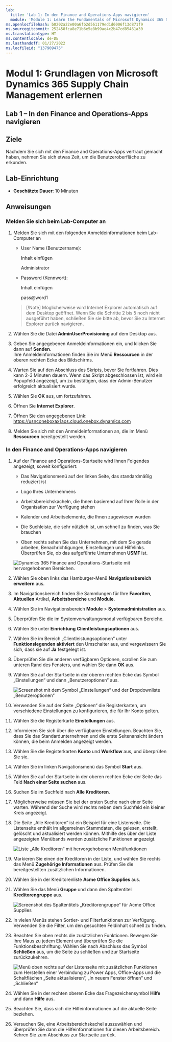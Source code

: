```yaml
---
lab:
  title: 'Lab 1: In den Finance and Operations-Apps navigieren'
  module: 'Module 1: Learn the Fundamentals of Microsoft Dynamics 365 Supply Chain Management'
ms.openlocfilehash: b0202a22e00a6fb2d561179ed1d6006f13d871f9
ms.sourcegitcommit: 252458fca8e71b6e5e8b99ae4c2b47cd85461a30
ms.translationtype: HT
ms.contentlocale: de-DE
ms.lasthandoff: 01/27/2022
ms.locfileid: "137909475"
---
```

# <a name="module-1-learn-the-fundamentals-of-microsoft-dynamics-365-supply-chain-management"></a>Modul 1: Grundlagen von Microsoft Dynamics 365 Supply Chain Management erlernen

## <a name="lab-1---navigate-finance-and-operations-apps"></a>Lab 1 – In den Finance and Operations-Apps navigieren

## <a name="objectives"></a>Ziele

Nachdem Sie sich mit den Finance and Operations-Apps vertraut gemacht haben, nehmen Sie sich etwas Zeit, um die Benutzeroberfläche zu erkunden.

## <a name="lab-setup"></a>Lab-Einrichtung

- **Geschätzte Dauer**: 10 Minuten

## <a name="instructions"></a>Anweisungen

### <a name="sign-in-to-the-lab-computer"></a>Melden Sie sich beim Lab-Computer an

1. Melden Sie sich mit den folgenden Anmeldeinformationen beim Lab-Computer an

    - User Name (Benutzername):

        Inhalt einfügen

        Administrator

    - Password (Kennwort):

        Inhalt einfügen

        pass@word1

    >[!Note] Möglicherweise wird Internet Explorer automatisch auf dem Desktop geöffnet. Wenn Sie die Schritte 2 bis 5 noch nicht ausgeführt haben, schließen Sie sie bitte ab, bevor Sie zu Internet Explorer zurück navigieren.

1. Wählen Sie die Datei **AdminUserProvisioning** auf dem Desktop aus.

1. Geben Sie angegebenen Anmeldeinformationen ein, und klicken Sie dann auf **Senden**.  
Ihre Anmeldeinformationen finden Sie im Menü **Ressourcen** in der oberen rechten Ecke des Bildschirms.

1. Warten Sie auf den Abschluss des Skripts, bevor Sie fortfahren. Dies kann 2-3 Minuten dauern. Wenn das Skript abgeschlossen ist, wird ein Popupfeld angezeigt, um zu bestätigen, dass der Admin-Benutzer erfolgreich aktualisiert wurde.

1. Wählen Sie **OK** aus, um fortzufahren.

1. Öffnen Sie **Internet Explorer**.

1. Öffnen Sie den angegebenen Link: <https://usnconeboxax1aos.cloud.onebox.dynamics.com>

1. Melden Sie sich mit den Anmeldeinformationen an, die im Menü **Ressourcen** bereitgestellt werden.

### <a name="navigate-finance-and-operations-apps"></a>In den Finance and Operations-Apps navigieren
1. Auf der Finance and Operations-Startseite wird Ihnen Folgendes angezeigt, soweit konfiguriert:

    - Das Navigationsmenü auf der linken Seite, das standardmäßig reduziert ist

    - Logo Ihres Unternehmens

    - Arbeitsbereichskacheln, die Ihnen basierend auf Ihrer Rolle in der Organisation zur Verfügung stehen

    - Kalender und Arbeitselemente, die Ihnen zugewiesen wurden

    - Die Suchleiste, die sehr nützlich ist, um schnell zu finden, was Sie brauchen

    - Oben rechts sehen Sie das Unternehmen, mit dem Sie gerade arbeiten, Benachrichtigungen, Einstellungen und Hilfelinks.  
    Überprüfen Sie, ob das aufgeführte Unternehmen **USMF** ist.

    ![Dynamics 365 Finance and Operations-Startseite mit hervorgehobenen Bereichen.](./media/m1-common-home-page.png)

1. Wählen Sie oben links das Hamburger-Menü **Navigationsbereich erweitern** aus.

1. Im Navigationsbereich finden Sie Sammlungen für Ihre **Favoriten**, **Aktuellen** Artikel, **Arbeitsbereiche** und **Module**.

1. Wählen Sie im Navigationsbereich **Module** > **Systemadministration** aus.

1. Überprüfen Sie die im Systemverwaltungsmodul verfügbaren Bereiche.

1. Wählen Sie unter **Einrichtung** **Clientleistungsoptionen** aus.

1. Wählen Sie im Bereich „Clientleistungsoptionen“ unter **Funktionslegenden aktiviert** den Umschalter aus, und vergewissern Sie sich, dass sie auf **Ja** festgelegt ist.

1. Überprüfen Sie die anderen verfügbaren Optionen, scrollen Sie zum unteren Rand des Fensters, und wählen Sie dann **OK** aus.

1. Wählen Sie auf der Startseite in der oberen rechten Ecke das Symbol „Einstellungen“ und dann „Benutzeroptionen“ aus.

    ![Screenshot mit dem Symbol „Einstellungen“ und der Dropdownliste „Benutzeroptionen“](./media/m1-common-settings-user-settings.png)

1. Verwenden Sie auf der Seite „Optionen“ die Registerkarten, um verschiedene Einstellungen zu konfigurieren, die für Ihr Konto gelten.

1. Wählen Sie die Registerkarte **Einstellungen** aus.

1. Informieren Sie sich über die verfügbaren Einstellungen. Beachten Sie, dass Sie das Standardunternehmen und die erste Seitenansicht ändern können, die beim Anmelden angezeigt werden.

1. Wählen Sie die Registerkarten **Konto** und **Workflow** aus, und überprüfen Sie sie.

1. Wählen Sie im linken Navigationsmenü das Symbol **Start** aus.

1. Wählen Sie auf der Startseite in der oberen rechten Ecke der Seite das Feld **Nach einer Seite suchen** aus.

1. Suchen Sie im Suchfeld nach **Alle Kreditoren**.

1. Möglicherweise müssen Sie bei der ersten Suche nach einer Seite warten. Während der Suche wird rechts neben dem Suchfeld ein kleiner Kreis angezeigt.

1. Die Seite „Alle Kreditoren“ ist ein Beispiel für eine Listenseite. Die Listenseite enthält im allgemeinen Stammdaten, die gelesen, erstellt, gelöscht und aktualisiert werden können. Mithilfe des über der Liste angezeigten Menübands werden zusätzliche Funktionen angezeigt.

    ![Liste „Alle Kreditoren“ mit hervorgehobenen Menüfunktionen](./media/m1-common-all-vendor-list-page.png)

1. Markieren Sie einen der Kreditoren in der Liste, und wählen Sie rechts das Menü **Zugehörige Informationen** aus. Prüfen Sie die bereitgestellten zusätzlichen Informationen.

1. Wählen Sie in der Kreditorenliste **Acme Office Supplies** aus.

1. Wählen Sie das Menü **Gruppe** und dann den Spaltentitel **Kreditorengruppe** aus.

    ![Screenshot des Spaltentitels „Kreditorengruppe“ für Acme Office Supplies](./media/m1-common-vendor-group-menu-24493345.png)

1. In vielen Menüs stehen Sortier- und Filterfunktionen zur Verfügung. Verwenden Sie die Filter, um den gesuchten Feldinhalt schnell zu finden.

1. Beachten Sie oben rechts die zusätzlichen Funktionen. Bewegen Sie Ihre Maus zu jedem Element und überprüfen Sie die Funktionsbeschriftung. Wählen Sie nach Abschluss das Symbol **Schließen** aus, um die Seite zu schließen und zur Startseite zurückzukehren.

    ![Menü oben rechts auf der Listenseite mit zusätzlichen Funktionen zum Herstellen einer Verbindung zu Power Apps, Office-Apps und die Schaltflächen „Seite aktualisieren“, „In neuem Fenster öffnen“ und „Schließen“](./media/m1-common-list-page-additional-features-menu.png)

1. Wählen Sie in der rechten oberen Ecke das Fragezeichensymbol **Hilfe** und dann **Hilfe** aus.

1. Beachten Sie, dass sich die Hilfeinformationen auf die aktuelle Seite beziehen.

1. Versuchen Sie, eine Arbeitsbereichskachel auszuwählen und überprüfen Sie dann die Hilfeinformationen für diesen Arbeitsbereich. Kehren Sie zum Abschluss zur Startseite zurück.
